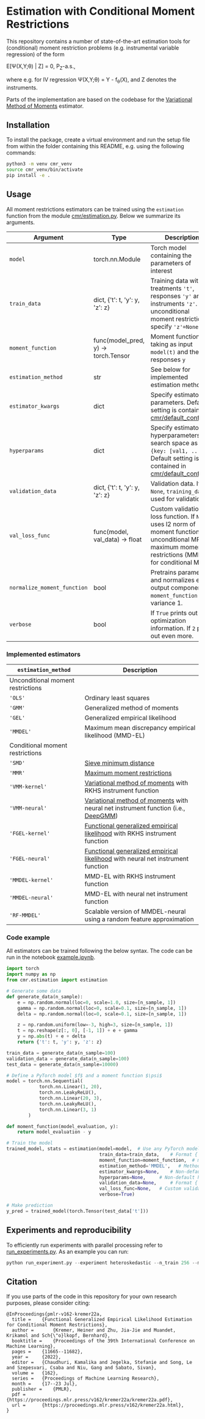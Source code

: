 # Estimation with Conditional Moment Restrictions
This repository contains a number of state-of-the-art estimation tools for (conditional) moment restriction problems (e.g. instrumental variable regression) of the form
    
E[&Psi;(X,Y;&theta;) | Z] = 0, P<sub>Z</sub>-a.s.,

where e.g. for IV regression &Psi;(X,Y;&theta;) = Y - f<sub>&theta;</sub>(X), and Z denotes the instruments.


Parts of the implementation are based on the codebase for the [Variational Method of Moments](https://github.com/CausalML/VMM) estimator.

## Installation
To install the package, create a virtual environment and run the setup file from within the folder containing this README, e.g. using the following commands:
```bash
python3 -m venv cmr_venv
source cmr_venv/bin/activate
pip install -e .
```

## Usage
All moment restrictions estimators can be trained using the ```estimation``` function from the module [cmr/estimation.py](https://github.com/HeinerKremer/conditional-moment-restrictions/blob/main/cmr/estimation.py).
Below we summarize its arguments.

| Argument                | Type | Description                                                   |
|-----------------------|-------------|--------------------------------------------------------|
| ```model``` | torch.nn.Module | Torch model containing the parameters of interest |
| ```train_data``` | dict, {'t': t, 'y': y, 'z': z} | Training data with treatments ```'t'```, responses ```'y'``` and instruments ```'z'```. For unconditional moment restrictions specify ```'z'=None```. |
| ```moment_function``` | func(model_pred, y) -> torch.Tensor | Moment function $\psi$, taking as input ```model(t)``` and the responses ```y``` |
| ```estimation_method``` | str | See below for implemented estimation methods |
| ```estimator_kwargs``` | dict | Specify estimator parameters. Default setting is contained in [cmr/default_config.py](https://github.com/HeinerKremer/conditional-moment-restrictions/blob/main/cmr/default_config.py)|
| ```hyperparams``` | dict | Specify estimator hyperparameters search space as ```{key: [val1, ...,]}```. Default setting is contained in [cmr/default_config.py](https://github.com/HeinerKremer/conditional-moment-restrictions/blob/main/cmr/default_config.py) |
| ```validation_data``` | dict, {'t': t, 'y': y, 'z': z} | Validation data. If ```None```, ```training_data``` is used for validation.|
| ```val_loss_func``` | func(model, val_data) -> float | Custom validation loss function. If `None` uses l2 norm of moment function for unconditional MR and maximum moment restrictions (MMR) for conditional MR.|
| ```normalize_moment_function``` | bool | Pretrains parameters and normalizes every output component of `moment_function` to variance 1. |
| ```verbose``` | bool | If `True` prints out optimization information. If `2` prints out even more. |

### Implemented estimators
| `estimation_method`               | Description                                                   |
|-----------------------|-----------------------------------------------------------|
| Unconditional moment restrictions  | |
| `'OLS'`| Ordinary least squares |
| `'GMM'`| Generalized method of moments |
| `'GEL'`| Generalized empirical likelihood |
| `'MMDEL'`| Maximum mean discrepancy empirical likelihood (MMD-EL) |
| Conditional moment restrictions | |
| `'SMD'`| [Sieve minimum distance](https://onlinelibrary.wiley.com/doi/epdf/10.1111/1468-0262.00470) |
| `'MMR'`| [Maximum moment restrictions](https://arxiv.org/abs/2010.07684) |
| `'VMM-kernel'`| [Variational method of moments](https://arxiv.org/abs/2012.09422) with RKHS instrument function |
| `'VMM-neural'`| [Variational method of moments](https://arxiv.org/abs/2012.09422) with neural net instrument function (i.e., [DeepGMM](https://arxiv.org/abs/1905.12495))|
| `'FGEL-kernel'`| [Functional generalized empirical likelihood](https://proceedings.mlr.press/v162/kremer22a.html) with RKHS instrument function |
| `'FGEL-neural'`| [Functional generalized empirical likelihood](https://proceedings.mlr.press/v162/kremer22a.html) with neural net instrument function |
| `'MMDEL-kernel'`| MMD-EL with RKHS instrument function |
| `'MMDEL-neural'`| MMD-EL with neural net instrument function |
| `'RF-MMDEL'`| Scalable version of MMDEL-neural using a random feature approximation |




### Code example
All estimators can be trained following the below syntax. The code can be run in the notebook [example.ipynb](https://github.com/HeinerKremer/conditional-moment-restrictions/blob/main/example.ipynb).

```python
import torch
import numpy as np
from cmr.estimation import estimation

# Generate some data
def generate_data(n_sample):
    e = np.random.normal(loc=0, scale=1.0, size=[n_sample, 1])
    gamma = np.random.normal(loc=0, scale=0.1, size=[n_sample, 1])
    delta = np.random.normal(loc=0, scale=0.1, size=[n_sample, 1])

    z = np.random.uniform(low=-3, high=3, size=[n_sample, 1])
    t = np.reshape(z[:, 0], [-1, 1]) + e + gamma
    y = np.abs(t) + e + delta
    return {'t': t, 'y': y, 'z': z}

train_data = generate_data(n_sample=100)
validation_data = generate_data(n_sample=100)
test_data = generate_data(n_sample=10000)

# Define a PyTorch model $f$ and a moment function $\psi$
model = torch.nn.Sequential(
            torch.nn.Linear(1, 20),
            torch.nn.LeakyReLU(),
            torch.nn.Linear(20, 3),
            torch.nn.LeakyReLU(),
            torch.nn.Linear(3, 1)
        )

def moment_function(model_evaluation, y):
    return model_evaluation - y

# Train the model
trained_model, stats = estimation(model=model,  # Use any PyTorch model
                                  train_data=train_data,    # Format {'t': t, 'y': y, 'z': z}
                                  moment_function=moment_function,  # moment_function(model_eval, y) -> (n_sample, dim_y)
                                  estimation_method='MMDEL',   # Method in ['OLS', 'GMM', 'GEL', 'KernelEL', 'KernelMMR', 'SMD', 'KernelVMM', 'NeuralVMM', 'KernelELKernel', 'KernelELNeural', 'KernelFGEL', 'NeuralFGEL']
                                  estimator_kwargs=None,    # Non-default arguments for estimators (default at `kel.default_config.py`)
                                  hyperparams=None,     # Non-default hyperparams for estimators as {name: [val1, ..]}
                                  validation_data=None,     # Format {'t': t, 'y': y, 'z': z}
                                  val_loss_func=None,   # Custom validation loss: val_loss_func(model, validation_data) -> float
                                  verbose=True)

# Make prediction
y_pred = trained_model(torch.Tensor(test_data['t']))
```

## Experiments and reproducibility
To efficiently run experiments with parallel processing refer to [run_experiments.py](https://github.com/HeinerKremer/conditional-moment-restrictions/blob/main/run_experiment.py).
As an example you can run:
```python
python run_experiment.py --experiment heteroskedastic --n_train 256 --method RF-MMDEL --rollouts 10
```


[comment]: <> (## Reproducibility)

[comment]: <> (The experimental results presented in the [paper]&#40;https://proceedings.mlr.press/v162/kremer22a.html&#41; can be reproduced by running the script [run_experiment.py]&#40;run_experiment.py&#41; via)

[comment]: <> (```)

[comment]: <> (python3 run_experiment.py --experiment exp --run_all --method method --rollouts 50)

[comment]: <> (```)

[comment]: <> (with `exp in ['heteroskedastic', 'network_iv']` and `methods in []`.)

## Citation
If you use parts of the code in this repository for your own research purposes, please consider citing:
```
@InProceedings{pmlr-v162-kremer22a,
  title = 	 {Functional Generalized Empirical Likelihood Estimation for Conditional Moment Restrictions},
  author =       {Kremer, Heiner and Zhu, Jia-Jie and Muandet, Krikamol and Sch{\"o}lkopf, Bernhard},
  booktitle = 	 {Proceedings of the 39th International Conference on Machine Learning},
  pages = 	 {11665--11682},
  year = 	 {2022},
  editor = 	 {Chaudhuri, Kamalika and Jegelka, Stefanie and Song, Le and Szepesvari, Csaba and Niu, Gang and Sabato, Sivan},
  volume = 	 {162},
  series = 	 {Proceedings of Machine Learning Research},
  month = 	 {17--23 Jul},
  publisher =    {PMLR},
  pdf = 	 {https://proceedings.mlr.press/v162/kremer22a/kremer22a.pdf},
  url = 	 {https://proceedings.mlr.press/v162/kremer22a.html},
}
```

